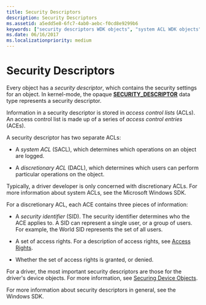 ```yaml
---
title: Security Descriptors
description: Security Descriptors
ms.assetid: a5edd5e8-6fc7-4ab0-aebc-f0cd8e9299b6
keywords: ["security descriptors WDK objects", "system ACL WDK objects", "SACL WDK objects", "discretionary ACL WDK objects", "DACL WDK objects", "access control lists WDK objects", "ACL WDK objects"]
ms.date: 06/16/2017
ms.localizationpriority: medium
---
```


# Security Descriptors


Every object has a *security descriptor*, which contains the security settings for an object. In kernel-mode, the opaque [**SECURITY\_DESCRIPTOR**](https://msdn.microsoft.com/library/windows/hardware/ff563689) data type represents a security descriptor.

Information in a security descriptor is stored in *access control lists* (ACLs). An access control list is made up of a series of *access control entries* (ACEs).

A security descriptor has two separate ACLs:

-   A *system ACL* (SACL), which determines which operations on an object are logged.

-   A *discretionary ACL* (DACL), which determines which users can perform particular operations on the object.

Typically, a driver developer is only concerned with discretionary ACLs. For more information about system ACLs, see the Microsoft Windows SDK.

For a discretionary ACL, each ACE contains three pieces of information:

-   A *security identifier* (SID). The security identifier determines who the ACE applies to. A SID can represent a single user, or a group of users. For example, the World SID represents the set of all users.

-   A set of access rights. For a description of access rights, see [Access Rights](access-rights.md).

-   Whether the set of access rights is granted, or denied.

For a driver, the most important security descriptors are those for the driver's device objects. For more information, see [Securing Device Objects](securing-device-objects.md).

For more information about security descriptors in general, see the Windows SDK.

 

 




